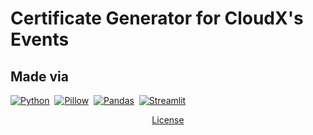 # Certificate Generator for CloudX's Events  

## Made via  
<p>
  <a href="https://www.python.org/"><img src="https://img.shields.io/badge/Python-3776AB?style=for-the-badge&logo=python&logoColor=white" alt="Python"></a>&nbsp;
  <a href="https://pillow.readthedocs.io/"><img src="https://img.shields.io/badge/Pillow-4B8BBE?style=for-the-badge&logo=pypi&logoColor=white" alt="Pillow"></a>&nbsp;
  <a href="https://pandas.pydata.org/"><img src="https://img.shields.io/badge/Pandas-150458?style=for-the-badge&logo=pandas&logoColor=white" alt="Pandas"></a>&nbsp;
  <a href="https://streamlit.io/"><img src="https://img.shields.io/badge/Streamlit-FF4B4B?style=for-the-badge&logo=streamlit&logoColor=white" alt="Streamlit"></a>
</p>

<div align="center">
  <p><a href="LICENSE">License</a></p>

</div>
